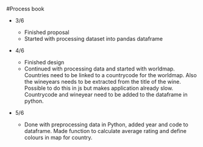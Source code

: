 #Process book 
* 3/6
    * Finished proposal
    * Started with processing dataset into pandas dataframe

* 4/6
    * Finished design
    * Continued with processing data and started with worldmap. Countries need to be linked to a countrycode for the worldmap. Also the wineyears needs to be extracted from the title of the wine. Possible to do this in js but makes application already slow. Countrycode and wineyear need to be added to the dataframe in python.

* 5/6
    * Done with preprocessing data in Python, added year and code to dataframe. Made function to calculate average rating and define colours in map for country. 